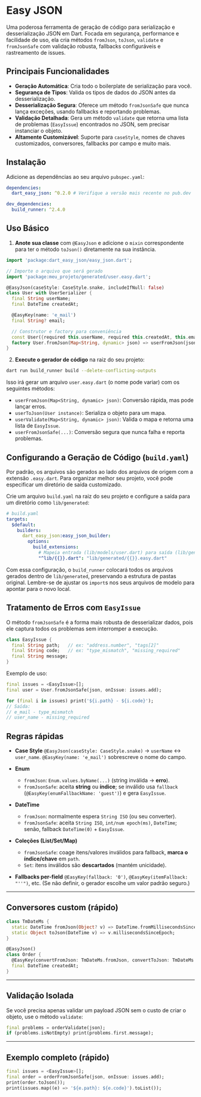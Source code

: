 # Easy JSON

Uma poderosa ferramenta de geração de código para serialização e desserialização JSON em Dart. Focada em segurança, performance e facilidade de uso, ela cria métodos `fromJson`, `toJson`, `validate` e `fromJsonSafe` com validação robusta, fallbacks configuráveis e rastreamento de issues.

## Principais Funcionalidades

*   **Geração Automática**: Cria todo o boilerplate de serialização para você.
*   **Segurança de Tipos**: Valida os tipos de dados do JSON antes da desserialização.
*   **Desserialização Segura**: Oferece um método `fromJsonSafe` que nunca lança exceções, usando fallbacks e reportando problemas.
*   **Validação Detalhada**: Gera um método `validate` que retorna uma lista de problemas (`EasyIssue`) encontrados no JSON, sem precisar instanciar o objeto.
*   **Altamente Customizável**: Suporte para `caseStyle`, nomes de chaves customizados, conversores, fallbacks por campo e muito mais.

## Instalação

Adicione as dependências ao seu arquivo `pubspec.yaml`:

```yaml
dependencies:
  dart_easy_json: ^0.2.0 # Verifique a versão mais recente no pub.dev

dev_dependencies:
  build_runner: ^2.4.0
```

## Uso Básico

1.  **Anote sua classe** com `@EasyJson` e adicione o `mixin` correspondente para ter o método `toJson()` diretamente na sua instância.

```dart
import 'package:dart_easy_json/easy_json.dart';

// Importe o arquivo que será gerado
import 'package:meu_projeto/generated/user.easy.dart';

@EasyJson(caseStyle: CaseStyle.snake, includeIfNull: false)
class User with UserSerializer {
  final String userName;
  final DateTime createdAt;

  @EasyKey(name: 'e_mail')
  final String? email;

  // Construtor e factory para conveniência
  const User({required this.userName, required this.createdAt, this.email});
  factory User.fromJson(Map<String, dynamic> json) => userFromJson(json);
}
```

2.  **Execute o gerador de código** na raiz do seu projeto:

```bash
dart run build_runner build --delete-conflicting-outputs
```

Isso irá gerar um arquivo `user.easy.dart` (o nome pode variar) com os seguintes métodos:

*   `userFromJson(Map<String, dynamic> json)`: Conversão rápida, mas pode lançar erros.
*   `userToJson(User instance)`: Serializa o objeto para um mapa.
*   `userValidate(Map<String, dynamic> json)`: Valida o mapa e retorna uma lista de `EasyIssue`.
*   `userFromJsonSafe(...)`: Conversão segura que nunca falha e reporta problemas.

## Configurando a Geração de Código (`build.yaml`)

Por padrão, os arquivos são gerados ao lado dos arquivos de origem com a extensão `.easy.dart`. Para organizar melhor seu projeto, você pode especificar um diretório de saída customizado.

Crie um arquivo `build.yaml` na raiz do seu projeto e configure a saída para um diretório como `lib/generated`:

```yaml
# build.yaml
targets:
  $default:
    builders:
      dart_easy_json:easy_json_builder:
        options:
          build_extensions:
            # Mapeia entrada (lib/models/user.dart) para saída (lib/generated/models/user.easy.dart)
            "^lib/{{}}.dart": "lib/generated/{{}}.easy.dart"
```

Com essa configuração, o `build_runner` colocará todos os arquivos gerados dentro de `lib/generated`, preservando a estrutura de pastas original. Lembre-se de ajustar os `import`s nos seus arquivos de modelo para apontar para o novo local.

## Tratamento de Erros com `EasyIssue`

O método `fromJsonSafe` é a forma mais robusta de desserializar dados, pois ele captura todos os problemas sem interromper a execução.

```dart
class EasyIssue {
  final String path;   // ex: "address.number", "tags[2]"
  final String code;   // ex: "type_mismatch", "missing_required"
  final String message;
}
```

Exemplo de uso:

```dart
final issues = <EasyIssue>[];
final user = User.fromJsonSafe(json, onIssue: issues.add);

for (final i in issues) print('${i.path} - ${i.code}');
// Saída:
// e_mail - type_mismatch
// user_name - missing_required
```

## Regras rápidas

* **Case Style**
  `@EasyJson(caseStyle: CaseStyle.snake)` → `userName` ↔ `user_name`.
  `@EasyKey(name: 'e_mail')` sobrescreve o nome do campo.

* **Enum**

  * `fromJson`: `Enum.values.byName(...)` (string inválida → **erro**).
  * `fromJsonSafe`: aceita **string** ou **índice**; se inválido usa `fallback` (`@EasyKey(enumFallbackName: 'guest')`) e gera `EasyIssue`.

* **DateTime**

  * `fromJson`: normalmente espera `String ISO` (ou seu converter).
  * `fromJsonSafe`: aceita `String ISO`, `int/num epoch(ms)`, `DateTime`; senão, fallback `DateTime(0)` + `EasyIssue`.

* **Coleções (List/Set/Map)**

  * `fromJsonSafe`: coage itens/valores inválidos para fallback, **marca o índice/chave** em `path`.
  * `Set`: itens inválidos são **descartados** (mantém unicidade).

* **Fallbacks per-field**
  `@EasyKey(fallback: '0')`, `@EasyKey(itemFallback: "''")`, etc.
  (Se não definir, o gerador escolhe um valor padrão seguro.)

---

## Conversores custom (rápido)

```dart
class TmDateMs {
  static DateTime fromJson(Object? v) => DateTime.fromMillisecondsSinceEpoch(v as int);
  static Object toJson(DateTime v) => v.millisecondsSinceEpoch;
} 

@EasyJson()
class Order {
  @EasyKey(convertFromJson: TmDateMs.fromJson, convertToJson: TmDateMs.toJson)
  final DateTime createdAt;
}
```

---

## Validação Isolada

Se você precisa apenas validar um payload JSON sem o custo de criar o objeto, use o método `validate`:

```dart
final problems = orderValidate(json);
if (problems.isNotEmpty) print(problems.first.message);
```

---

## Exemplo completo (rápido)

```dart
final issues = <EasyIssue>[];
final order = orderFromJsonSafe(json, onIssue: issues.add);
print(order.toJson());
print(issues.map((e) => '${e.path}: ${e.code}').toList());
```
